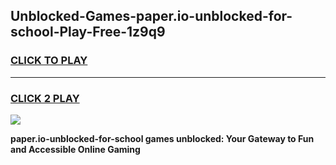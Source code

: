 
## Unblocked-Games-paper.io-unblocked-for-school-Play-Free-1z9q9
<h3>
<a href="https://premium76.site?title=paper.io-unblocked-for-school&ref=12A">CLICK TO PLAY</a></h3>
<hr>

<h3>
<a href="https://premium76.site?title=paper.io-unblocked-for-school&ref=12A">CLICK 2 PLAY</a>
  
</h3>

<a href="https://premium76.site?title=paper.io-unblocked-for-school&ref=12A"><img src="https://clearcache.store/games.png"></a>


**paper.io-unblocked-for-school games unblocked: Your Gateway to Fun and Accessible Online Gaming**
